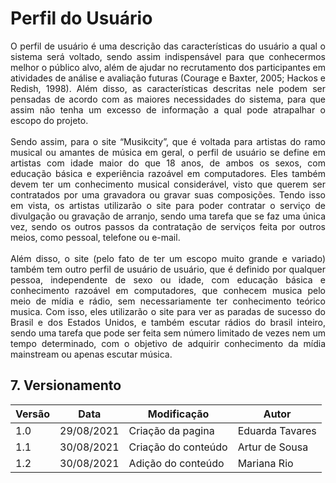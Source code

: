 # Perfil do Usuário

<p style="text-align: justify">
O perfil de usuário é uma descrição das características do usuário a qual o sistema será voltado, sendo assim indispensável para que conhecermos melhor o público alvo, além de ajudar no recrutamento dos participantes em atividades de análise e avaliação futuras (Courage e Baxter, 2005; Hackos e Redish, 1998). Além disso, as características descritas nele podem ser pensadas de acordo com as maiores necessidades do sistema, para que assim não tenha um excesso de informação a qual pode atrapalhar o escopo do projeto.
<br><br>
Sendo assim, para o site “Musikcity”, que é voltada para artistas do ramo musical ou amantes de música em geral, o perfil de usuário se define em artistas com idade maior do que 18 anos, de ambos os sexos, com educação básica e experiência razoável em computadores. Eles também devem ter um conhecimento musical considerável, visto que querem ser contratados por uma gravadora ou gravar suas composições. Tendo isso em vista, os artistas utilizarão o site para poder contratar o serviço de divulgação ou gravação de arranjo, sendo uma tarefa que se faz uma única vez, sendo os outros passos da contratação de serviços feita por outros meios, como pessoal, telefone ou e-mail.
<br><br>
Além disso, o site (pelo fato de ter um escopo muito grande e variado) também tem outro perfil de usuário de usuário, que é definido por qualquer pessoa, independente de sexo ou idade, com educação básica e conhecimento razoável em computadores, que conhecem musica pelo meio de mídia e rádio, sem necessariamente ter conhecimento teórico musica. Com isso, eles utilizarão o site para ver as paradas de sucesso do Brasil e dos Estados Unidos, e também escutar rádios do brasil inteiro, sendo uma tarefa que pode ser feita sem número limitado de vezes nem um tempo determinado, com o objetivo de adquirir conhecimento da mídia mainstream ou apenas escutar música.</p>

## 7. Versionamento
Versão|Data      |Modificação        |Autor
------|----------|-------------------|--------
1.0   |29/08/2021|Criação da pagina  | Eduarda Tavares
1.1   |30/08/2021|Criação do conteúdo| Artur de Sousa
1.2   |30/08/2021|Adição do conteúdo | Mariana Rio